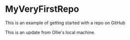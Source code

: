 # MyVeryFirstRepo
This is an example of getting started with a repo on GitHub

This is an update from Ollie's local machine.